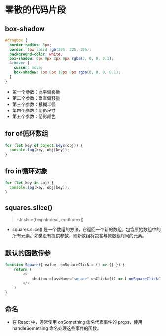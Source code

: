 # 零散的代码片段

## box-shadow

```css
#dragbox {
  border-radius: 8px;
  border: 1px solid rgb(225, 225, 225);
  background-color: white;
  box-shadow: 0px 0px 2px 0px rgba(0, 0, 0, 0.1);
  &:hover {
    cursor: move;
    box-shadow: 1px 6px 10px 0px rgba(0, 0, 0, 0.1);
  }
}
```

- 第一个参数：水平偏移量
- 第二个参数：垂直偏移量
- 第三个参数：模糊半径
- 第四个参数：阴影尺寸
- 第五个参数：阴影颜色

## for of循环数组

```js
for (let key of Object.keys(obj)) {
  console.log(key, obj[key]);
}
```

## fro in循环对象

```js
for (let key in obj) {
  console.log(key, obj[key]);
}
```

## squares.slice()
>
> str.slice(beginIndex[, endIndex])

- squares.slice() 是一个数组的方法，它返回一个新的数组，包含原始数组中的所有元素。如果没有提供参数，则新数组将包含与原数组相同的元素。

## 默认的函数传参

```js
function Square({ value, onSquareClick = () => {} }) {
    return (
        <>
            <button className="square" onClick={() => { onSquareClick(1) }}>{value}</button>
        </>
    )
}
```

## 命名

- 在 React 中，通常使用 onSomething 命名代表事件的 props，使用 handleSomething 命名处理这些事件的函数。
